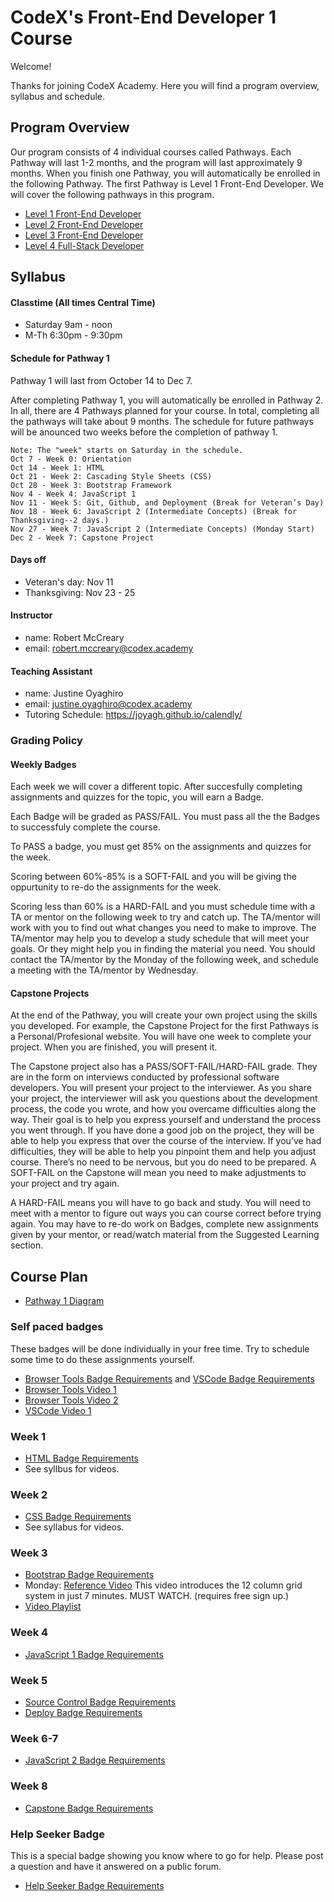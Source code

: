 # CodeX's Front-End Developer 1 Course

Welcome!

Thanks for joining CodeX Academy. Here you will find a program overview, syllabus and schedule.

## Program Overview

Our program consists of 4 individual courses called Pathways. Each Pathway will last 1-2 months, and the program will last approximately 9 months. When you finish one Pathway, you will automatically be enrolled in the following Pathway. The first Pathway is Level 1 Front-End Developer. We will cover the following pathways in this program.

* [Level 1 Front-End Developer](https://webdev.codex.academy/1)
* [Level 2 Front-End Developer](https://webdev.codex.academy/2)
* [Level 3 Front-End Developer](https://webdev.codex.academy/3)
* [Level 4 Full-Stack Developer](https://webdev.codex.academy/4)

## Syllabus

#### Classtime (All times Central Time)

* Saturday 9am - noon
* M-Th 6:30pm - 9:30pm

#### Schedule for Pathway 1

Pathway 1 will last from October 14 to Dec 7. 

After completing Pathway 1, you will automatically be enrolled in Pathway 2. In all, there are 4 Pathways planned for your course. In total, completing all the pathways will take about 9 months. The schedule for future pathways will be anounced two weeks before the completion of pathway 1.

```
Note: The "week" starts on Saturday in the schedule.
Oct 7 - Week 0: Orientation
Oct 14 - Week 1: HTML
Oct 21 - Week 2: Cascading Style Sheets (CSS)
Oct 28 - Week 3: Bootstrap Framework
Nov 4 - Week 4: JavaScript 1
Nov 11 - Week 5: Git, Github, and Deployment (Break for Veteran’s Day)
Nov 18 - Week 6: JavaScript 2 (Intermediate Concepts) (Break for Thanksgiving--2 days.)
Nov 27 - Week 7: JavaScript 2 (Intermediate Concepts) (Monday Start)
Dec 2 - Week 7: Capstone Project
```

#### Days off

* Veteran's day: Nov 11
* Thanksgiving: Nov 23 - 25

#### Instructor

* name: Robert McCreary 
* email: robert.mccreary@codex.academy

#### Teaching Assistant 

* name: Justine Oyaghiro
* email: justine.oyaghiro@codex.academy
* Tutoring Schedule: https://joyagh.github.io/calendly/

### Grading Policy

#### Weekly Badges

Each week we will cover a different topic. After succesfully completing assignments and quizzes for the topic, you will earn a Badge.

Each Badge will be graded as PASS/FAIL. You must pass all the the Badges to successfuly complete the course.

To PASS a badge, you must get 85% on the assignments and quizzes for the week. 

Scoring between 60%-85% is a SOFT-FAIL and you will be giving the oppurtunity to re-do the assignments for the week.

Scoring less than 60% is a HARD-FAIL and you must schedule time with a TA or mentor on the following week to try and catch up. The TA/mentor will work with you to find out what changes you need to make to improve. The TA/mentor may help you to develop a study schedule that will meet your goals. Or they might help you in finding the material you need. You should contact the TA/mentor by the Monday of the following week, and schedule a meeting with the TA/mentor by Wednesday.

#### Capstone Projects

At the end of the Pathway, you will create your own project using the skills you developed. For example, the Capstone Project for the first Pathways is a Personal/Profesional website. You will have one week to complete your project. When you are finished, you will present it.

The Capstone project also has a PASS/SOFT-FAIL/HARD-FAIL grade. They are in the form on interviews conducted by professional software developers. You will present your project to the interviewer. As you share your project, the interviewer will ask you questions about the development process, the code you wrote, and how you overcame difficulties along the way. Their goal is to help you express yourself and understand the process you went through. If you have done a good job on the project, they will be able to help you express that over the course of the interview. If you’ve had difficulties, they will be able to help you pinpoint them and help you adjust course. There’s no need to be nervous, but you do need to be prepared.
A SOFT-FAIL on the Capstone will mean you need to make adjustments to your project and try again.

A HARD-FAIL means you will have to go back and study. You will need to meet with a mentor to figure out ways you can course correct before trying again. You may have to re-do work on Badges, complete new assignments given by your mentor, or read/watch material from the Suggested Learning section.



## Course Plan

* [Pathway 1 Diagram](https://codexacademy.badgr.com/public/pathway/5df3b7bc46e0fb002140cd03)

### Self paced badges

These badges will be done individually in your free time. Try to schedule some time to do these assignments yourself.

* [Browser Tools Badge Requirements](https://lib.opencomplib.org/software-development/tools/chrome1.html) and [VSCode Badge Requirements](https://lib.opencomplib.org/software-development/tools/vscode.html)
* [Browser Tools Video 1](https://drive.google.com/file/d/1RiAYBUMLpzxiXfbt3KpcLeHJRJRAIXq-/view?usp=sharing)
* [Browser Tools Video 2](https://drive.google.com/file/d/19ZoXMCUEPFwSSM89fqJKzzPRjtBMzeHz/view?usp=sharing)
* [VSCode Video 1](https://drive.google.com/file/d/11ppdWnbTreGLsHOJ73MlvN_fo-DJUUNn/view?usp=sharing)

### Week 1

* [HTML Badge Requirements](https://lib.opencomplib.org/software-development/languages/html/html1.html)
* See syllbus for videos.


### Week 2

* [CSS Badge Requirements](https://lib.opencomplib.org/software-development/languages/css/css1.html)
* See syllabus for videos.

### Week 3

* [Bootstrap Badge Requirements](https://lib.opencomplib.org/software-development/technologies/frontend/bootstrap1.html)
* Monday: [Reference Video](https://scrimba.com/learn/bootstrap4/responsive-grid-systems-cdm3asD) This video introduces the 12 column grid system in just 7 minutes. MUST WATCH. (requires free sign up.)
* [Video Playlist](https://www.youtube.com/playlist?list=PLrIeWrctIf7X7m_mlHjhMIJifbDAQHN_r)

### Week 4

* [JavaScript 1 Badge Requirements](https://lib.opencomplib.org/software-development/languages/javascript/javascript1.html)

### Week 5

* [Source Control Badge Requirements](https://lib.opencomplib.org/software-development/tools/git1.html)
* [Deploy Badge Requirements](https://lib.opencomplib.org/software-development/devops/github-pages/github-pages1.html)

### Week 6-7

* [JavaScript 2 Badge Requirements](https://lib.opencomplib.org/software-development/languages/javascript/javascript2.html)

### Week 8

* [Capstone Badge Requirements](https://webdev.codex.academy/capstone1)

### Help Seeker Badge

This is a special badge showing you know where to go for help. Please post a question and have it answered on a public forum.

* [Help Seeker Badge Requirements](https://codex-academy-official.github.io/badges/questions.html)
